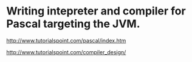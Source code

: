 # Writing intepreter and compiler for Pascal targeting the JVM.

http://www.tutorialspoint.com/pascal/index.htm

http://www.tutorialspoint.com/compiler_design/
